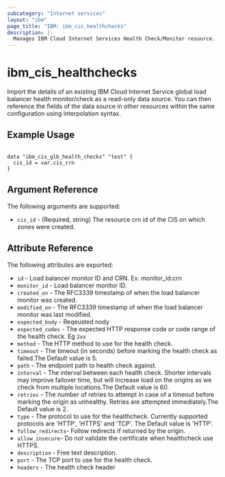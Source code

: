 ```yaml
---
subcategory: "Internet services"
layout: "ibm"
page_title: "IBM: ibm_cis_healthchecks"
description: |-
  Manages IBM Cloud Internet Services Health Check/Monitor resource.
---
```


# ibm_cis_healthchecks

Import the details of an existing IBM Cloud Internet Service global load balancer health monitor/check as a read-only data source. You can then reference the fields of the data source in other resources within the same configuration using interpolation syntax.

## Example Usage

```hcl

data "ibm_cis_glb_health_checks" "test" {
  cis_id = var.cis_crn
}

```

## Argument Reference

The following arguments are supported:

- `cis_id` - (Required, string) The resource crn id of the CIS on which zones were created.

## Attribute Reference

The following attributes are exported:

- `id` - Load balancer monitor ID and CRN. Ex. monitor_id:crn
- `monitor_id` - Load balancer monitor ID.
- `created_on` - The RFC3339 timestamp of when the load balancer monitor was created.
- `modified_on` - The RFC3339 timestamp of when the load balancer monitor was last modified.
- `expected_body` - Reqeusted nody
- `expected_codes` - The expected HTTP response code or code range of the health check. Eg `2xx`
- `method` - The HTTP method to use for the health check.
- `timeout` - The timeout (in seconds) before marking the health check as failed.The Default value is 5.
- `path` - The endpoint path to health check against.
- `interval` - The interval between each health check. Shorter intervals may improve failover time, but will increase load on the origins as we check from multiple locations.The Default value is 60.
- `retries` - The number of retries to attempt in case of a timeout before marking the origin as unhealthy. Retries are attempted immediately.The Default value is 2.
- `type` - The protocol to use for the healthcheck. Currently supported protocols are 'HTTP', 'HTTPS' and 'TCP'. The Default value is 'HTTP'.
- `follow_redirects`- Follow redirects if returned by the origin.
- `allow_insecure`- Do not validate the certificate when healthcheck use HTTPS.
- `description` - Free text description.
- `port` - The TCP port to use for the health check.
- `headers` - The health check header
